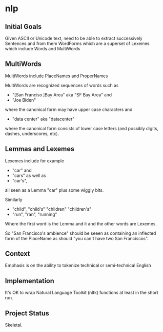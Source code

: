 <h1 class="libTop">nlp</h1>


## Initial Goals

Given ASCII or Unicode text, need to be able to extract successively
Sentences and from them WordForms which are a superset of Lexemes which
include Words and MultiWords

## MultiWords

MultiWords include PlaceNames and ProperNames

MultiWords are recognized sequences of words such as

* "[San Franciso ]Bay Area" aka "SF Bay Area" and
* "Joe Biden"

where the canonical form may have upper case characters and

* "data center" aka "datacenter"

where the canonical form consists of lower case letters (and possibly
digits, dashes, underscores, etc).

## Lemmas and Lexemes

Lexemes include for example

* "car" and
* "cars" as well as
* "car's",

all seen as a Lemma "car" plus some wiggly bits.

Similarly

* "child", "child's" "children" "children's"
* "run", "ran", "running"

Where the first word is the Lemma and it and the other words are Lexemes.

So "San Francisco's ambience" should be seeen as containing an inflected
form of the PlaceName as should "you can't have two San Franciscos".

## Context

Emphasis is on the ability to tokenize technical or semi-technical English

## Implementation

It's OK to wrap Natural Language Toolkit (nltk) functions at least in the
short run.

## Project Status

Skeletal.


